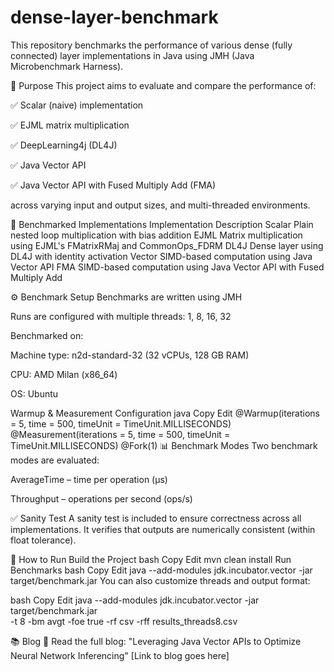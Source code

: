 # dense-layer-benchmark

This repository benchmarks the performance of various dense (fully connected) layer implementations in Java using JMH (Java Microbenchmark Harness).

📌 Purpose
This project aims to evaluate and compare the performance of:

✅ Scalar (naive) implementation

✅ EJML matrix multiplication

✅ DeepLearning4j (DL4J)

✅ Java Vector API

✅ Java Vector API with Fused Multiply Add (FMA)

across varying input and output sizes, and multi-threaded environments.

🚀 Benchmarked Implementations
Implementation	Description
Scalar	Plain nested loop multiplication with bias addition
EJML	Matrix multiplication using EJML's FMatrixRMaj and CommonOps_FDRM
DL4J	Dense layer using DL4J with identity activation
Vector	SIMD-based computation using Java Vector API
FMA	SIMD-based computation using Java Vector API with Fused Multiply Add

⚙️ Benchmark Setup
Benchmarks are written using JMH

Runs are configured with multiple threads: 1, 8, 16, 32

Benchmarked on:

Machine type: n2d-standard-32 (32 vCPUs, 128 GB RAM)

CPU: AMD Milan (x86_64)

OS: Ubuntu

Warmup & Measurement Configuration
java
Copy
Edit
@Warmup(iterations = 5, time = 500, timeUnit = TimeUnit.MILLISECONDS)
@Measurement(iterations = 5, time = 500, timeUnit = TimeUnit.MILLISECONDS)
@Fork(1)
📊 Benchmark Modes
Two benchmark modes are evaluated:

AverageTime – time per operation (μs)

Throughput – operations per second (ops/s)

✅ Sanity Test
A sanity test is included to ensure correctness across all implementations. It verifies that outputs are numerically consistent (within float tolerance).

🧪 How to Run
Build the Project
bash
Copy
Edit
mvn clean install
Run Benchmarks
bash
Copy
Edit
java --add-modules jdk.incubator.vector -jar target/benchmark.jar
You can also customize threads and output format:

bash
Copy
Edit
java --add-modules jdk.incubator.vector -jar target/benchmark.jar \
     -t 8 -bm avgt -foe true -rf csv -rff results_threads8.csv
     
📚 Blog
📝 Read the full blog:
"Leveraging Java Vector APIs to Optimize Neural Network Inferencing"
[Link to blog goes here]
